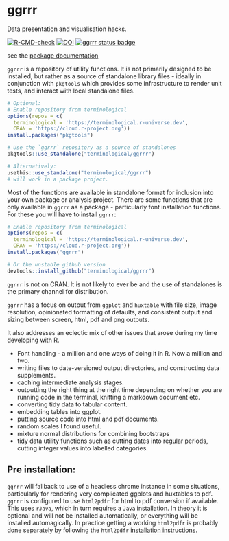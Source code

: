 # ggrrr

Data presentation and visualisation hacks.

[![R-CMD-check](https://github.com/terminological/ggrrr/workflows/R-CMD-check/badge.svg)](https://github.com/terminological/ggrrr/actions)
[![DOI](https://zenodo.org/badge/489738724.svg)](https://zenodo.org/badge/latestdoi/489738724)
[![ggrrr status badge](https://terminological.r-universe.dev/badges/ggrrr)](https://terminological.r-universe.dev)

see the [package documentation](https://terminological.github.io/ggrrr/docs/)

`ggrrr` is a repository of utility functions. It is not primarily designed to be
installed, but rather as a source of standalone library files - ideally in 
conjunction with `pkgtools` which provides some infrastructure to render unit
tests, and interact with local standalone files. 

```R
# Optional:
# Enable repository from terminological
options(repos = c(
  terminological = 'https://terminological.r-universe.dev',
  CRAN = 'https://cloud.r-project.org'))
install.packages("pkgtools")

# Use the `ggrrr` repository as a source of standalones
pkgtools::use_standalone("terminological/ggrrr")

# Alternatively:
usethis::use_standalone("terminological/ggrrr") 
# will work in a package project.
```

Most of the functions are available in standalone format for inclusion into your
own package or analysis project. There are some functions that are only
available in `ggrrr` as a package - particularly font installation functions. For 
these you will have to install `ggrrr`:

```R
# Enable repository from terminological
options(repos = c(
  terminological = 'https://terminological.r-universe.dev',
  CRAN = 'https://cloud.r-project.org'))
install.packages("ggrrr")

# Or the unstable github version
devtools::install_github("terminological/ggrrr")
```
`ggrrr` is not on CRAN. It is not likely to ever be and the use of standalones
is the primary channel for distribution.

`ggrrr` has a focus on output from `ggplot` and `huxtable` with file size, image
resolution, opinionated formatting of defaults, and consistent output and sizing
between screen, html, pdf and png outputs.

It also addresses an eclectic mix of other issues that arose during my time
developing with R.

* Font handling - a million and one ways of doing it in R. Now a million and two.
* writing files to date-versioned output directories, and constructing data supplements.
* caching intermediate analysis stages.
* outputting the right thing at the right time depending on whether you are
running code in the terminal, knitting a markdown document etc.
* converting tidy data to tabular content.
* embedding tables into ggplot.
* putting source code into html and pdf documents.
* random scales I found useful.
* mixture normal distributions for combining bootstraps
* tidy data utility functions such as cutting dates into regular periods,
cutting integer values into labelled categories.

## Pre installation:

`ggrrr` will fallback to use of a headless chrome instance in some situations,
particularly for rendering very complicated ggplots and huxtables to pdf.
`ggrrr` is configured to use `html2pdfr` for html to pdf conversion if
available. This uses `rJava`, which in turn requires a `Java` installation. In
theory it is optional and will not be installed automatically, or everything
will be installed automagically. In practice getting a working `html2pdfr` is
probably done separately by following the `html2pdfr` [installation
instructions](https://github.com/terminological/html2pdfr).
